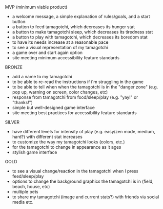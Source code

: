 MVP (minimum viable product)
- a welcome message, a simple explanation of rules/goals, and a start button
- a button to feed tamagotchi, which decreases its hunger stat
- a button to make tamagotchi sleep, which decreases its tiredness stat
- a button to play with tamagotchi, which decreases its boredom stat
- to have its needs increase at a reasonable pace
- to see a visual representation of my tamagotchi
- a game over and start again option
- site meeting minimum accessibility feature standards
  
BRONZE
- add a name to my tamagotchi
- to be able to re-read the instructions if i'm struggling in the game
- to be able to tell when when the tamagotchi is in the "danger zone" (e.g. pop up, warning on screen, color changes, etc)
- response from tamagotchi from food/sleep/play (e.g. "yay!" or "thanks!")
- simple but well-designed game interface
- site meeting best practices for accessibility feature standards
  
SILVER
- have different levels for intensity of play (e.g. easy/zen mode, medium, hard?) with different stat increases
- to customize the way my tamagotchi looks (colors, etc.)
- for the tamagotchi to change in appearance as it ages
- stylish game interface
  
GOLD
- to see a visual change/reaction in the tamagotchi when I press feed/sleep/play
- options to change the background graphics the tamagotchi is in (field, beach, house, etc)
- multiple pets
- to share my tamagotchi (image and current stats?) with friends via social media etc.